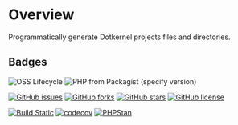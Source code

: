 # Overview

Programmatically generate Dotkernel projects files and directories.

## Badges

![OSS Lifecycle](https://img.shields.io/osslifecycle/dotkernel/dot-maker)
![PHP from Packagist (specify version)](https://img.shields.io/packagist/php-v/dotkernel/dot-maker/1.0)

[![GitHub issues](https://img.shields.io/github/issues/dotkernel/dot-maker)](https://github.com/dotkernel/dot-maker/issues)
[![GitHub forks](https://img.shields.io/github/forks/dotkernel/dot-maker)](https://github.com/dotkernel/dot-maker/network)
[![GitHub stars](https://img.shields.io/github/stars/dotkernel/dot-maker)](https://github.com/dotkernel/dot-maker/stargazers)
[![GitHub license](https://img.shields.io/github/license/dotkernel/dot-maker)](https://github.com/dotkernel/dot-maker/blob/1.0/LICENSE.md)

[![Build Static](https://github.com/dotkernel/dot-maker/actions/workflows/continuous-integration.yml/badge.svg?branch=1.0)](https://github.com/dotkernel/dot-maker/actions/workflows/continuous-integration.yml)
[![codecov](https://codecov.io/gh/dotkernel/dot-maker/graph/badge.svg?token=KT9UA402B4)](https://codecov.io/gh/dotkernel/dot-maker)
[![PHPStan](https://github.com/dotkernel/dot-maker/actions/workflows/static-analysis.yml/badge.svg?branch=1.0)](https://github.com/dotkernel/dot-maker/actions/workflows/static-analysis.yml)
